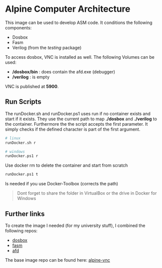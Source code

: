 # Alpine Computer Architecture

This image can be used to develop ASM code.
It conditions the following components:

- Dosbox
- Fasm
- Verilog (from the *testing* package)

To access dosbox, VNC is installed as well.
The following Volumes can be used:

- **/dosbox/bin** : does contain the afd.exe (debugger)
- **/verilog** : is empty

VNC is published at **5900**.

## Run Scripts

The runDocker.sh and runDocker.ps1 uses run if no container exists and start if it exists. They use the current path to map **./dosbox** and **./verilog** to the container. Furthermore the the script accepts the first parameter. It simply checks if the defined character is part of the first argument.

````bash
# linux
runDocker.sh r

# windows
runDocker.ps1 r
````

Use docker rm to delete the container and start from scratch

````bash
runDocker.ps1 t
````

Is needed if you use Docker-Toolbox (corrects the path)

> Dont forget to share the folder in VirtualBox or the drive in Docker for Windows

## Further links

To create the image I needed (for my university stuff), I combined the following repos:

- [dosbox](https://hub.docker.com/r/tudorh/dosbox)
- [fasm](https://hub.docker.com/r/guitmz/fasm/dockerfile)
- [afd](https://github.com/soothscier/assembly-nasm)

The base image repo can be found here: [alpine-vnc](https://github.com/NicoVogel/alpine-vnc)
